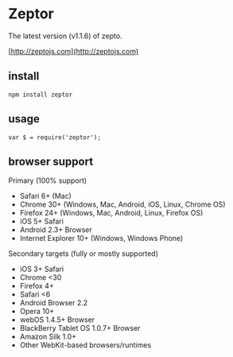 # Zeptor

The latest version (v1.1.6) of zepto.

[http://zeptojs.com](http://zeptojs.com)

## install

```
npm install zeptor
```

## usage

```
var $ = require('zeptor');
```

## browser support

Primary (100% support)

* Safari 6+ (Mac)
* Chrome 30+ (Windows, Mac, Android, iOS, Linux, Chrome OS)
* Firefox 24+ (Windows, Mac, Android, Linux, Firefox OS)
* iOS 5+ Safari
* Android 2.3+ Browser
* Internet Explorer 10+ (Windows, Windows Phone)

Secondary targets (fully or mostly supported)

* iOS 3+ Safari
* Chrome <30
* Firefox 4+
* Safari <6
* Android Browser 2.2
* Opera 10+
* webOS 1.4.5+ Browser
* BlackBerry Tablet OS 1.0.7+ Browser
* Amazon Silk 1.0+
* Other WebKit-based browsers/runtimes
